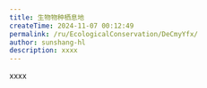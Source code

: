 ```yaml
---
title: 生物物种栖息地
createTime: 2024-11-07 00:12:49
permalink: /ru/EcologicalConservation/DeCmyYfx/
author: sunshang-hl
description: xxxx
---
```


xxxx